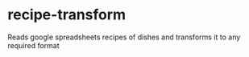 # recipe-transform
Reads google spreadsheets recipes of dishes and transforms it to any required format
